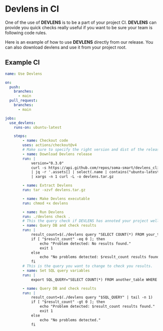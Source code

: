 # Devlens in CI

One of the use of **DEVLENS** is to be a part of your project CI. **DEVLENS** can provide you quick checks really useful if you want
to be sure your team is following code rules.


Here is an example of how to use **DEVLENS** directly from our release. You can also download devlens and use it from your project root.

## Example CI

```yaml
name: Use Devlens

on:
  push:
    branches:
      - main
  pull_request:
    branches:
      - main

jobs:
  use_devlens:
    runs-on: ubuntu-latest

    steps:
        - name: Checkout code
        uses: actions/checkout@v4
        # Make sure to specify the right version and dist of the release you want and also the right.
        - name: Download Devlens release
        run: |
            version="0.3.0"
            curl -s https://api.github.com/repos/soma-smart/devlens_cli/releases/latest \
            | jq -r '.assets[] | select(.name | contains("ubuntu-latest-3.12.tar.gz")) | .browser_download_url' \
            | xargs -n 1 curl -L -o devlens.tar.gz

        - name: Extract Devlens
        run: tar -xzvf devlens.tar.gz

        - name: Make Devlens executable
        run: chmod +x devlens

        - name: Run Devlens
        run: ./devlens check .
        # This the query check if DEVLENS has annoted your project well.
        - name: Query DB and check results
        run: |
            result_count=$(./devlens query "SELECT COUNT(*) FROM your_table WHERE your_conditions;" | tail -n 1)
            if [ "$result_count" -eq 0 ]; then
                echo "Problem detected: No results found."
                exit 1
            else
                echo "No problems detected: $result_count results found."
            fi
        # This is the query you want to change to check you results.
        - name: Set SQL query variables
        run: |
            export SQL_QUERY="SELECT COUNT(*) FROM another_table WHERE other_conditions;"

        - name: Query DB and check results
        run: |
            result_count=$(./devlens query "$SQL_QUERY" | tail -n 1)
            if [ "$result_count" -gt 0 ]; then
                echo "Problem detected: $result_count results found."
                exit 1
            else
                echo "No problems detected."
            fi
```
